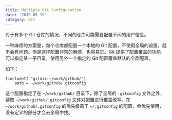 ```yaml
---
title: Multiple Git Configuration
date: '2019-05-19'
category: Git
---
```


对于有多个 Git 仓库的情况，不同的仓库可能需要配置不同的用户信息。

一种麻烦的方案是，每个仓库都配置一个本地的 Git 配置，不使用全局的设置，就不会有问题。但是这样配置非常的麻烦，也容易忘。Git 提供了配置覆盖的功能，可以指定某一子目录，使用另外一个指定的 Git 配置覆盖默认的全剧配置。

如下：

```text
[includeIf "gitdir:~/work/github/"]
    path = ~/work/github/.gitconfig
```

这个配置指定了在 `~/work/github/` 目录下，除了全局的 `.gitconfig` 文件之外，读取 `~/work/github/.gitconfig` 文件对配置进行覆盖改写。在 `~/work/github/.gitconfig` 的优先级高于 `~/.gitconfig` 的配置，会优先使用，没有定义的部分才会去全局中找。
